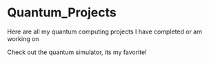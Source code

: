 # Quantum_Projects
Here are all my quantum computing projects I have completed or am working on

Check out the quantum simulator, its my favorite!
